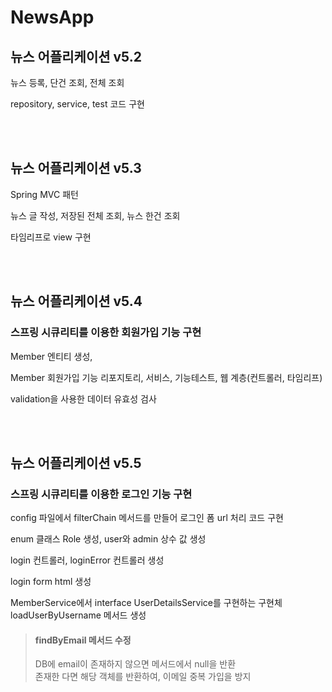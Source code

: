 # NewsApp


## 뉴스 어플리케이션 v5.2

뉴스 등록, 단건 조회, 전체 조회 

repository, service, test 코드 구현


<br><br>

## 뉴스 어플리케이션 v5.3

Spring MVC 패턴

뉴스 글 작성, 저장된 전체 조회, 뉴스 한건 조회

타임리프로 view 구현

<br><br>

## 뉴스 어플리케이션 v5.4

### 스프링 시큐리티를 이용한 회원가입 기능 구현

Member 엔티티 생성, 

Member 회원가입 기능 리포지토리, 서비스, 기능테스트, 웹 계층(컨트롤러, 타임리프)

validation을 사용한 데이터 유효성 검사


<br><br>

## 뉴스 어플리케이션 v5.5

### 스프링 시큐리티를 이용한 로그인 기능 구현

config 파일에서 filterChain 메서드를 만들어 로그인 폼 url 처리 코드 구현

enum 클래스 Role 생성, user와 admin 상수 값 생성

login 컨트롤러, loginError 컨트롤러 생성

login form html 생성

MemberService에서 interface UserDetailsService를 구현하는 구현체 loadUserByUsername 메서드 생성




> #### findByEmail 메서드 수정 <br>
  > DB에 email이 존재하지 않으면 메서드에서 null을 반환 <br>
  > 존재한 다면 해당 객체를 반환하여, 이메일 중복 가입을 방지 <br>





